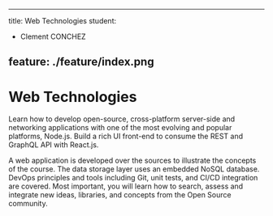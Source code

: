 

---
title: Web Technologies
student:
- Clement CONCHEZ

feature: ./feature/index.png
---

# Web Technologies

Learn how to develop open-source, cross-platform server-side and networking applications with one of the most evolving and popular platforms, Node.js. Build a rich UI front-end to consume the REST and GraphQL API with React.js.

A web application is developed over the sources to illustrate the concepts of the course. The data storage layer uses an embedded NoSQL database. DevOps principles and tools including Git, unit tests, and CI/CD integration are covered. Most important, you will learn how to search, assess and integrate new ideas, libraries, and concepts from the Open Source community.
